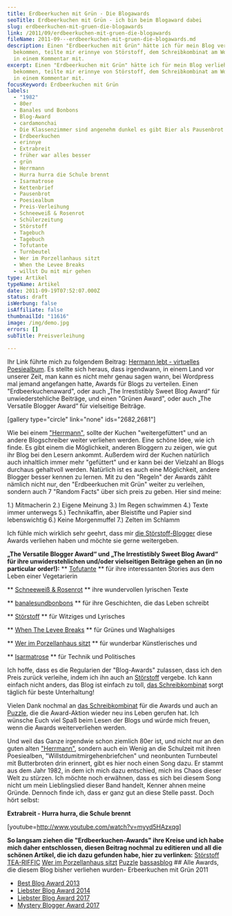 ```yaml
---
title: Erdbeerkuchen mit Grün - Die Blogawards
seoTitle: Erdbeerkuchen mit Grün - ich bin beim Blogaward dabei
slug: erdbeerkuchen-mit-gruen-die-blogawards
link: /2011/09/erdbeerkuchen-mit-gruen-die-blogawards
fileName: 2011-09---erdbeerkuchen-mit-gruen-die-blogawards.md
description: Einen "Erdbeerkuchen mit Grün" hätte ich für mein Blog verliehen
  bekommen, teilte mir erinnye von Störstoff, dem Schreibkombinat am Wochenende
  in einem Kommentar mit.
excerpt: Einen "Erdbeerkuchen mit Grün" hätte ich für mein Blog verliehen
  bekommen, teilte mir erinnye von Störstoff, dem Schreibkombinat am Wochenende
  in einem Kommentar mit.
focusKeyword: Erdbeerkuchen mit Grün
labels:
  - "1982"
  - 80er
  - Banales und Bonbons
  - Blog-Award
  - cardamonchai
  - Die Klassenzimmer sind angenehm dunkel es gibt Bier als Pausenbrot
  - Erdbeerkuchen
  - erinnye
  - Extrabreit
  - früher war alles besser
  - grün
  - Herrmann
  - Hurra hurra die Schule brennt
  - Isarmatrose
  - Kettenbrief
  - Pausenbrot
  - Poesiealbum
  - Preis-Verleihung
  - Schneeweiß & Rosenrot
  - Schülerzeitung
  - Störstoff
  - Tagebuch
  - Tagebuch
  - Tofutante
  - Turnbeutel
  - Wer im Porzellanhaus sitzt
  - When the Levee Breaks
  - willst Du mit mir gehen
type: Artikel
typeName: Artikel
date: 2011-09-19T07:52:07.000Z
status: draft
isWerbung: false
isAffiliate: false
thumbnailId: "11616"
image: /img/demo.jpg
errors: []
subTitle: Preisverleihung
  
---
```


Ihr Link führte mich zu folgendem Beitrag:
[Hermann lebt - virtuelles Poesiealbum](http://wp.me/p1FJnD-IS). Es stellte sich
heraus, dass irgendwann, in einem Land vor unserer Zeit, man kann es nicht mehr
genau sagen wann, bei Wordpress mal jemand angefangen hatte, Awards für Blogs zu
verteilen. Einen "Erdbeerkuchenaward", oder auch „The Irrestistibly Sweet Blog
Award“ für unwiederstehliche Beiträge, und einen "Grünen Award", oder auch „The
Versatile Blogger Award“ für vielseitige Beiträge.

[gallery type="circle" link="none" ids="2682,2681"]

Wie bei einem ["Herrmann"](http://http://de.wikipedia.org/wiki/Hermann-Teig),
sollte der Kuchen "weitergefüttert" und an andere Blogschreiber weiter verliehen
werden. Eine schöne Idee, wie ich finde. Es gibt einem die Möglichkeit, anderen
Bloggern zu zeigen, wie gut ihr Blog bei den Lesern ankommt. Außerdem wird der
Kuchen natürlich auch inhaltlich immer mehr "gefüttert" und er kann bei der
Vielzahl an Blogs durchaus gehaltvoll werden. Natürlich ist es auch eine
Möglichkeit, andere Blogger besser kennen zu lernen. Mit zu den "Regeln" der
Awards zählt nämlich nicht nur, den "Erdbeerkuchen mit Grün" weiter zu
verleihen, sondern auch 7 "Random Facts" über sich preis zu geben. Hier sind
meine:

1.) Mitmacherin 2.) Eigene Meinung 3.) Im Regen schwimmen 4.) Texte immer
unterwegs 5.) Technikaffin, aber Bleistifte und Papier sind lebenswichtig 6.)
Keine Morgenmuffel 7.) Zelten im Schlamm

Ich fühle mich wirklich sehr geehrt, dass mir
[die Störstoff-Blogger](http://stoerstoff.wordpress.com/) diese Awards verliehen
haben und möchte sie gerne weitergeben.

**„The Versatile Blogger Award“ und „The Irrestistibly Sweet Blog Award“ für
ihre unwiderstehlichen und/oder vielseitigen Beiträge gehen an (in no particular
order!):** ** [Tofutante](http://tofutante.wordpress.com/) ** für ihre
interessanten Stories aus dem Leben einer Vegetarierin

** [Schneeweiß &amp; Rosenrot](http://schneeherz.wordpress.com/) ** ihre
wundervollen lyrischen Texte

** [banalesundbonbons](http://banalesundbonbons.wordpress.com/) ** für ihre
Geschichten, die das Leben schreibt

** [Störstoff](http://stoerstoff.wordpress.com/) ** für Witziges und Lyrisches

** [When The Levee Breaks](http://samuelzimmermann.wordpress.com/) ** für Grünes
und Waghalsiges

** [Wer im Porzellanhaus sitzt](http://porzellanhaus.wordpress.com/) ** für
wunderbar Künstlerisches und

** [Isarmatrose](http://isarmatrose.com/) ** für Technik und Politisches

Ich hoffe, dass es die Regularien der "Blog-Awards" zulassen, dass ich den Preis
zurück verleihe, indem ich ihn auch an
[Störstoff](http://stoerstoff.wordpress.com/) vergebe. Ich kann einfach nicht
anders, das Blog ist einfach zu toll,
[das Schreibkombinat](http://stoerstoff.wordpress.com/) sorgt täglich für beste
Unterhaltung!

Vielen Dank nochmal an [das Schreibkombinat](http://stoerstoff.wordpress.com/)
für die Awards und auch an
[Puzzle](http://2puzzle4.wordpress.com/2011/09/14/wau-i-mean-wow/), die die
Award-Aktion wieder neu ins Leben gerufen hat. Ich wünsche Euch viel Spaß beim
Lesen der Blogs und würde mich freuen, wenn die Awards weiterverliehen werden.

Und weil das Ganze irgendwie schon ziemlich 80er ist, und nicht nur an den guten
alten ["Herrmann"](http://http://de.wikipedia.org/wiki/Hermann-Teig), sondern
auch ein Wenig an die Schulzeit mit ihren Poesiealben,
"Willstdumitmirgehenbriefchen" und neonbunten Turnbeutel mit Butterbroten drin
erinnert, gibt es hier noch einen Song dazu. Er stammt aus dem Jahr 1982, in dem
ich mich dazu entschied, mich ins Chaos dieser Welt zu stürzen. Ich möchte noch
erwähnen, dass es sich bei diesem Song nicht um mein Lieblingslied dieser Band
handelt, Kenner ahnen meine Gründe. Dennoch finde ich, dass er ganz gut an diese
Stelle passt. Doch hört selbst:

**Extrabreit - Hurra hurra, die Schule brennt**

[youtube=http://www.youtube.com/watch?v=myyd5HAzxqg]

**So langsam ziehen die "Erdbeerkuchen-Awards" ihre Kreise und ich habe mich
daher entschlossen, diesen Beitrag nochmal zu editieren und all die schönen
Artikel, die ich dazu gefunden habe, hier zu verlinken:**
[Störstoff](http://stoerstoff.wordpress.com/2011/09/16/hermann-lebt-virtuelles-poesiealbum/)
[TEA-RIFFIC](http://henghdf.wordpress.com/)
[Wer im Porzellanhaus sitzt](http://porzellanhaus.wordpress.com/)
[Puzzle](http://2puzzle4.wordpress.com/2011/09/14/wau-i-mean-wow/)
[bassasblog](http://bassasblog.wordpress.com/2011/09/14/a-lovely-surprise/) ##
Alle Awards, die diesem Blog bisher verliehen wurden- Erbeerkuchen mit Grün 2011

- [Best Blog Award 2013](/2013/05/best-blog-award-wie-jetzt-ich-habe-was-gewonnen/)
- [Liebster Blog Award 2014](/2014/11/and-the-nominees-are/)
- [Liebster Blog Award 2017](/2017/01/liebster-blog-award-2017-01/)
- [Mystery Blogger Award 2017](/2017/10/mystery-blogger-award-mein-blog-ist-dabei/)

&nbsp;

&nbsp;

&nbsp;

&nbsp;

  